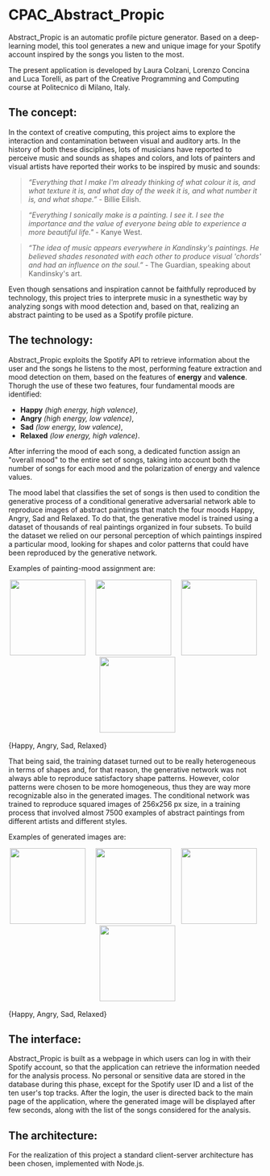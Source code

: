 # CPAC_Abstract_Propic
Abstract_Propic is an automatic profile picture generator. Based on a deep-learning model, this tool generates a new and unique image for your Spotify account inspired by the songs you listen to the most.

The present application is developed by Laura Colzani, Lorenzo Concina and Luca Torelli, as part of the Creative Programming and Computing course at Politecnico di Milano, Italy.

## The concept:
In the context of creative computing, this project aims to explore the interaction and contamination between visual and auditory arts. In the history of both these disciplines, lots of musicians have reported to perceive music and sounds as shapes and colors, and lots of painters and visual artists have reported their works to be inspired by music and sounds:

> *“Everything that I make I'm already thinking of what colour it is, and what texture it is, and what day of the week it is, and what number it is, and what shape.”* - Billie Eilish.

> *“Everything I sonically make is a painting. I see it. I see the importance and the value of everyone being able to experience a more beautiful life."* - Kanye West.

> *“The idea of music appears everywhere in Kandinsky's paintings. He believed shades resonated with each other to produce visual 'chords' and had an influence on the soul.”* - The Guardian, speaking about Kandinsky's art.

Even though sensations and inspiration cannot be faithfully reproduced by technology, this project tries to interprete music in a synesthetic way by analyzing songs with mood detection and, based on that, realizing an abstract painting to be used as a Spotify profile picture.

## The technology:
Abstract_Propic exploits the Spotify API to retrieve information about the user and the songs he listens to the most, performing feature extraction and mood detection on them, based on the features of **energy** and **valence**. Thorugh the use of these two features, four fundamental moods are identified:

- **Happy** *(high energy, high valence)*,
- **Angry** *(high energy, low valence)*,
- **Sad** *(low energy, low valence)*,
- **Relaxed** *(low energy, high valence)*.

After inferring the mood of each song, a dedicated function assign an "overall mood" to the entire set of songs, taking into account both the number of songs for each mood and the polarization of energy and valence values.

The mood label that classifies the set of songs is then used to condition the generative process of a conditional generative adversarial network able to reproduce images of abstract paintings that match the four moods Happy, Angry, Sad and Relaxed. To do that, the generative model is trained using a dataset of thousands of real paintings organized in four subsets. To build the dataset we relied on our personal perception of which paintings inspired a particular mood, looking for shapes and color patterns that could have been reproduced by the generative network. 

Examples of painting-mood assignment are:

<p align="center">
<img src="https://user-images.githubusercontent.com/57753481/116582846-0b5dbf80-a916-11eb-971d-a3da7e6889f2.jpg" width="150" height="150" /> &nbsp; &nbsp; <img src="https://user-images.githubusercontent.com/57753481/116583050-3cd68b00-a916-11eb-9186-86ce3697dad3.jpg" width="150" height="150" /> &nbsp; &nbsp; <img src="https://user-images.githubusercontent.com/57753481/116581873-12380280-a915-11eb-90f9-a4dada473073.jpg" width="150" height="150" /> &nbsp; &nbsp; <img src="https://user-images.githubusercontent.com/57753481/116582438-a86c2880-a915-11eb-9e19-95e7db2456bb.jpg" width="150" height="150" />
</p>

{Happy, Angry, Sad, Relaxed}

That being said, the training dataset turned out to be really heterogeneous in terms of shapes and, for that reason, the generative network was not always able to reproduce satisfactory shape patterns. However, color patterns were chosen to be more homogeneous, thus they are way more recognizable also in the generated images. The conditional network was trained to reproduce squared images of 256x256 px size, in a training process that involved almost 7500 examples of abstract paintings from different artists and different styles.

Examples of generated images are:

<p align="center">
<img src="https://user-images.githubusercontent.com/57753481/116672863-f54a1080-a9a2-11eb-8216-ed30f431a2a6.png" width="150" height="150" /> &nbsp; &nbsp; <img src="https://user-images.githubusercontent.com/57753481/116672644-b9af4680-a9a2-11eb-99db-006eb431aa7b.png" width="150" height="150" /> &nbsp; &nbsp; <img src="https://user-images.githubusercontent.com/57753481/116672377-689f5280-a9a2-11eb-8d01-64645598a297.png" width="150" height="150" /> &nbsp; &nbsp; <img src="https://user-images.githubusercontent.com/57753481/116672413-72c15100-a9a2-11eb-9e28-07f337642566.png" width="150" height="150" />
</p>

{Happy, Angry, Sad, Relaxed}

## The interface:
Abstract_Propic is built as a webpage in which users can log in with their Spotify account, so that the application can retrieve the information needed for the analysis process. No personal or sensitive data are stored in the database during this phase, except for the Spotify user ID and a list of the ten user's top tracks. After the login, the user is directed back to the main page of the application, where the generated image will be displayed after few seconds, along with the list of the songs considered for the analysis.

## The architecture:
For the realization of this project a standard client-server architecture has been chosen, implemented with Node.js.
